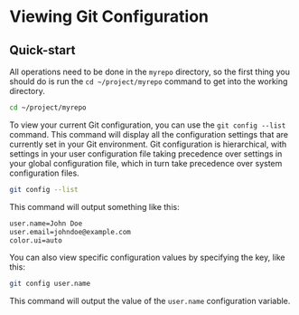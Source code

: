 # Viewing Git Configuration

## Quick-start

All operations need to be done in the `myrepo` directory, so the first thing you should do is run the `cd ~/project/myrepo` command to get into the working directory.

```bash
cd ~/project/myrepo
```

To view your current Git configuration, you can use the `git config --list` command. This command will display all the configuration settings that are currently set in your Git environment. Git configuration is hierarchical, with settings in your user configuration file taking precedence over settings in your global configuration file, which in turn take precedence over system configuration files.

```bash
git config --list
```

This command will output something like this:

```bash
user.name=John Doe
user.email=johndoe@example.com
color.ui=auto
```

You can also view specific configuration values by specifying the key, like this:

```bash
git config user.name
```

This command will output the value of the `user.name` configuration variable.
